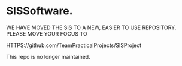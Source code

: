 # SISSoftware.

WE HAVE MOVED THE SIS TO A NEW, EASIER TO USE REPOSITORY. PLEASE MOVE YOUR FOCUS TO

HTTPS://github.com/TeamPracticalProjects/SISProject

This repo is no longer maintained.


